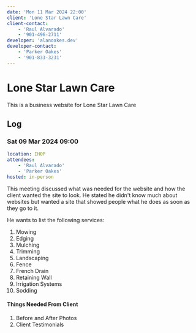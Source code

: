 ```yaml
---
date: 'Mon 11 Mar 2024 22:00'
client: 'Lone Star Lawn Care'
client-contact: 
    - 'Raul Alvarado'
    - '901-496-2711'
developer: 'alanoakes.dev'
developer-contact:
    - 'Parker Oakes'
    - '901-833-3231'
---
```


# Lone Star Lawn Care

This is a business website for Lone Star Lawn Care

## Log

### Sat 09 Mar 2024 09:00

```yaml
location: IHOP
attendees:
    - 'Raul Alvarado'
    - 'Parker Oakes'
hosted: in-person
```

This meeting discussed what was needed for the website and how the client
wanted the site to look. He stated he didn't know much about websites but
wanted a site that showed people what he does as soon as they go to it.

He wants to list the following services:

01. Mowing
02. Edging
03. Mulching
04. Trimming
05. Landscaping
06. Fence
07. French Drain
08. Retaining Wall
09. Irrigation Systems
10. Sodding

#### Things Needed From Client

1. Before and After Photos
2. Client Testimonials
